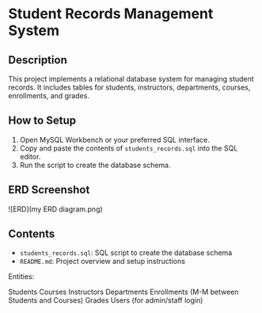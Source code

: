 
#  Student Records Management System

##  Description

This project implements a relational database system for managing student records. It includes tables for students, instructors, departments, courses, enrollments, and grades.

##  How to Setup

1. Open MySQL Workbench or your preferred SQL interface.
2. Copy and paste the contents of `students_records.sql` into the SQL editor.
3. Run the script to create the database schema.

##  ERD Screenshot

![ERD](my ERD diagram.png)


##  Contents

- `students_records.sql`: SQL script to create the database schema
- `README.md`: Project overview and setup instructions

Entities:

Students
Courses
Instructors
Departments
Enrollments (M-M between Students and Courses)
Grades
Users (for admin/staff login)
